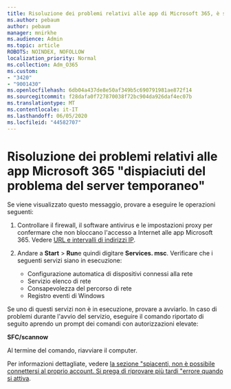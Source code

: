```yaml
---
title: Risoluzione dei problemi relativi alle app di Microsoft 365, è stato riscontrato un messaggio temporaneo relativo ai server
ms.author: pebaum
author: pebaum
manager: mnirkhe
ms.audience: Admin
ms.topic: article
ROBOTS: NOINDEX, NOFOLLOW
localization_priority: Normal
ms.collection: Adm_O365
ms.custom:
- "3420"
- "9001430"
ms.openlocfilehash: 6db04a437de8e50af349b5c690791981ae872f14
ms.sourcegitcommit: f28dafa0f727870038f72bc904da926daf4ec07b
ms.translationtype: MT
ms.contentlocale: it-IT
ms.lasthandoff: 06/05/2020
ms.locfileid: "44582707"
---
```

# <a name="fixing-the-microsoft-365-apps-sorry-we-are-having-temporary-server-issues-message"></a>Risoluzione dei problemi relativi alle app Microsoft 365 "dispiaciuti del problema del server temporaneo"

Se viene visualizzato questo messaggio, provare a eseguire le operazioni seguenti:

1. Controllare il firewall, il software antivirus e le impostazioni proxy per confermare che non bloccano l'accesso a Internet alle app Microsoft 365. Vedere [URL e intervalli di indirizzi IP](https://docs.microsoft.com/office365/enterprise/urls-and-ip-address-ranges).

2. Andare a **Start**  >  **Run**e quindi digitare **Services. msc**. Verificare che i seguenti servizi siano in esecuzione:
    - Configurazione automatica di dispositivi connessi alla rete
    - Servizio elenco di rete
    - Consapevolezza del percorso di rete
    - Registro eventi di Windows

Se uno di questi servizi non è in esecuzione, provare a avviarlo. In caso di problemi durante l'avvio del servizio, eseguire il comando riportato di seguito aprendo un prompt dei comandi con autorizzazioni elevate:

**SFC/scannow**

Al termine del comando, riavviare il computer.

Per informazioni dettagliate, vedere [la sezione "spiacenti, non è possibile connettersi al proprio account. Si prega di riprovare più tardi "errore quando si attiva](https://docs.microsoft.com/office/troubleshoot/activation-installation/issue-when-activate-office-from-office-365).